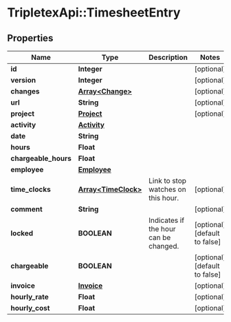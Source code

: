 # TripletexApi::TimesheetEntry

## Properties
Name | Type | Description | Notes
------------ | ------------- | ------------- | -------------
**id** | **Integer** |  | [optional] 
**version** | **Integer** |  | [optional] 
**changes** | [**Array&lt;Change&gt;**](Change.md) |  | [optional] 
**url** | **String** |  | [optional] 
**project** | [**Project**](Project.md) |  | [optional] 
**activity** | [**Activity**](Activity.md) |  | 
**date** | **String** |  | 
**hours** | **Float** |  | 
**chargeable_hours** | **Float** |  | 
**employee** | [**Employee**](Employee.md) |  | 
**time_clocks** | [**Array&lt;TimeClock&gt;**](TimeClock.md) | Link to stop watches on this hour. | [optional] 
**comment** | **String** |  | [optional] 
**locked** | **BOOLEAN** | Indicates if the hour can be changed. | [optional] [default to false]
**chargeable** | **BOOLEAN** |  | [optional] [default to false]
**invoice** | [**Invoice**](Invoice.md) |  | [optional] 
**hourly_rate** | **Float** |  | [optional] 
**hourly_cost** | **Float** |  | [optional] 


